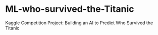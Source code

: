 # ML-who-survived-the-Titanic
Kaggle Competition Project: Building an AI to Predict Who Survived the Titanic
